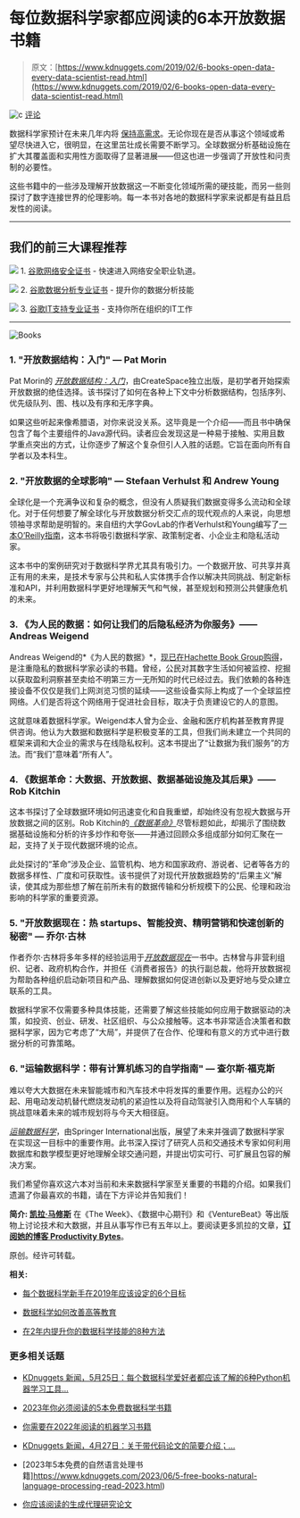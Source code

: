 # 每位数据科学家都应阅读的6本开放数据书籍

> 原文：[https://www.kdnuggets.com/2019/02/6-books-open-data-every-data-scientist-read.html](https://www.kdnuggets.com/2019/02/6-books-open-data-every-data-scientist-read.html)

![c](../Images/3d9c022da2d331bb56691a9617b91b90.png) [评论](#comments)

数据科学家预计在未来几年内将 [保持高需求](https://www.ibm.com/analytics/us/en/technology/data-science/quant-crunch.html)。无论你现在是否从事这个领域或希望尽快进入它，很明显，在这里茁壮成长需要不断学习。全球数据分析基础设施在扩大其覆盖面和实用性方面取得了显著进展——但这也进一步强调了开放性和问责制的必要性。

这些书籍中的一些涉及理解开放数据这一不断变化领域所需的硬技能，而另一些则探讨了数字连接世界的伦理影响。每一本书对各地的数据科学家来说都是有益且启发性的阅读。

* * *

## 我们的前三大课程推荐

![](../Images/0244c01ba9267c002ef39d4907e0b8fb.png) 1\. [谷歌网络安全证书](https://www.kdnuggets.com/google-cybersecurity) - 快速进入网络安全职业轨道。

![](../Images/e225c49c3c91745821c8c0368bf04711.png) 2\. [谷歌数据分析专业证书](https://www.kdnuggets.com/google-data-analytics) - 提升你的数据分析技能

![](../Images/0244c01ba9267c002ef39d4907e0b8fb.png) 3\. [谷歌IT支持专业证书](https://www.kdnuggets.com/google-itsupport) - 支持你所在组织的IT工作

* * *

![Books](../Images/26a2ae3174674510c3c33404113d82e9.png)

### **1\. "开放数据结构：入门" — Pat Morin**

Pat Morin的 [*开放数据结构：入门*](https://www.amazon.com/Open-Data-Structures-Introduction-Enriched/dp/1927356385)，由CreateSpace独立出版，是初学者开始探索开放数据的绝佳选择。该书探讨了如何在各种上下文中分析数据结构，包括序列、优先级队列、图、栈以及有序和无序字典。

如果这些听起来像希腊语，对你来说没关系。这毕竟是一个介绍——而且书中确保包含了每个主要组件的Java源代码。读者应会发现这是一种易于接触、实用且数学重点突出的方式，让你逐步了解这个复杂但引人入胜的话题。它旨在面向所有自学者以及本科生。

### **2\. "开放数据的全球影响" — Stefaan Verhulst 和 Andrew Young**

全球化是一个充满争议和复杂的概念，但没有人质疑我们数据变得多么流动和全球化。对于任何想要了解全球化与开放数据分析交汇点的现代观点的人来说，向思想领袖寻求帮助是明智的。来自纽约大学GovLab的作者Verhulst和Young编写了[一本O’Reilly指南](https://www.oreilly.com/library/view/the-global-impact/9781492042785/)，这本书将吸引数据科学家、政策制定者、小企业主和隐私活动家。

这本书中的案例研究对于数据科学界尤其具有吸引力。一个数据开放、可共享并真正有用的未来，是技术专家与公共和私人实体携手合作以解决共同挑战、制定新标准和API，并利用数据科学更好地理解天气和气候，甚至规划和预测公共健康危机的未来。

### **3. 《为人民的数据：如何让我们的后隐私经济为你服务》——Andreas Weigend**

Andreas Weigend的*《为人民的数据》*，[现已在Hachette Book Group购得](https://www.hachettebookgroup.com/titles/andreas-weigend/data-for-the-people/9780465096534/?lens=basic-books)，是注重隐私的数据科学家必读的书籍。曾经，公民对其数字生活如何被监控、挖掘以获取盈利洞察甚至卖给不明第三方一无所知的时代已经过去。我们依赖的各种连接设备不仅仅是我们上网浏览习惯的延续——这些设备实际上构成了一个全球监控网络。人们是否将这个网络用于促进社会目标，取决于负责建设它的人的意图。

这就意味着数据科学家。Weigend本人曾为企业、金融和医疗机构甚至教育界提供咨询。他认为大数据和数据科学是积极变革的工具，但我们尚未建立一个共同的框架来调和大企业的需求与在线隐私权利。这本书提出了“让数据为我们服务”的方法。而“我们”意味着“所有人”。

### **4. 《数据革命：大数据、开放数据、数据基础设施及其后果》——Rob Kitchin**

这本书探讨了全球数据环境如何迅速变化和自我重塑，却始终没有忽视大数据与开放数据之间的区别。Rob Kitchin的[*《数据革命》*](https://www.amazon.com/Data-Revolution-Infrastructures-Their-Consequences/dp/1446287483)尽管标题如此，却揭示了围绕数据基础设施和分析的许多炒作和夸张——并通过回顾众多组成部分如何汇聚在一起，支持了关于现代数据环境的论点。

此处探讨的“革命”涉及企业、监管机构、地方和国家政府、游说者、记者等各方的数据多样性、广度和可获取性。该书提供了对现代开放数据趋势的“后果主义”解读，使其成为那些想了解在前所未有的数据传输和分析规模下的公民、伦理和政治影响的科学家的重要资源。

### **5\. "开放数据现在：热 startups、智能投资、精明营销和快速创新的秘密" — 乔尔·古林**

作者乔尔·古林将多年多样的经验运用于[*开放数据现在*](https://www.amazon.com/Open-Data-Now-Investing-Innovation/dp/0071829776)一书中。古林曾与非营利组织、记者、政府机构合作，并担任《消费者报告》的执行副总裁，他将开放数据视为帮助各种组织启动新项目和产品、理解数据如何促进创新以及更好地与受众建立联系的工具。

数据科学家不仅需要多种具体技能，还需要了解这些技能如何应用于数据驱动的决策，如投资、创业、研发、社区组织、与公众接触等。这本书非常适合决策者和数据科学家，因为它考虑了“大局”，并提供了在合作、伦理和有意义的方式中进行数据分析的可靠策略。

### **6\. "运输数据科学：带有计算机练习的自学指南" — 查尔斯·福克斯**

难以夸大大数据在未来智能城市和汽车技术中将发挥的重要作用。远程办公的兴起、用电动发动机替代燃烧发动机的紧迫性以及将自动驾驶引入商用和个人车辆的挑战意味着未来的城市规划将与今天大相径庭。

[*运输数据科学*](https://www.springer.com/gp/book/9783319729527)，由Springer International出版，展望了未来并强调了数据科学家在实现这一目标中的重要作用。此书深入探讨了研究人员和交通技术专家如何利用数据库和数学模型更好地理解全球交通问题，并提出切实可行、可扩展且包容的解决方案。

我们希望你喜欢这六本对当前和未来数据科学家至关重要的书籍的介绍。如果我们遗漏了你最喜欢的书籍，请在下方评论并告知我们！

**简介: [凯拉·马修斯](http://productivitybytes.com/subscribe-to-productivity-bytes/)** 在《The Week》、《数据中心期刊》和《VentureBeat》等出版物上讨论技术和大数据，并且从事写作已有五年以上。要阅读更多凯拉的文章，[**订阅她的博客 Productivity Bytes**](http://productivitybytes.com/subscribe-to-productivity-bytes/)。

原创。经许可转载。

**相关:**

+   [每个数据科学新手在2019年应该设定的6个目标](/2018/11/6-goals-every-wannabe-data-scientist-2019.html)

+   [数据科学如何改善高等教育](/2018/11/data-science-improving-higher-education.html)

+   [在2年内提升你的数据科学技能的8种方法](/2017/11/8-ways-improve-data-science-skills-2-years.html)

### 更多相关话题

+   [KDnuggets 新闻，5月25日：每个数据科学爱好者都应该了解的6种Python机器学习工具…](https://www.kdnuggets.com/2022/n21.html)

+   [2023年你必须阅读的5本免费数据科学书籍](https://www.kdnuggets.com/2023/01/5-free-data-science-books-must-read-2023.html)

+   [你需要在2022年阅读的机器学习书籍](https://www.kdnuggets.com/2022/04/machine-learning-books-need-read-2022.html)

+   [KDnuggets 新闻，4月27日：关于带代码论文的简要介绍；…](https://www.kdnuggets.com/2022/n17.html)

+   [2023年5本免费的自然语言处理书籍]https://www.kdnuggets.com/2023/06/5-free-books-natural-language-processing-read-2023.html)

+   [你应该阅读的生成代理研究论文](https://www.kdnuggets.com/generative-agent-research-papers-you-should-read)
